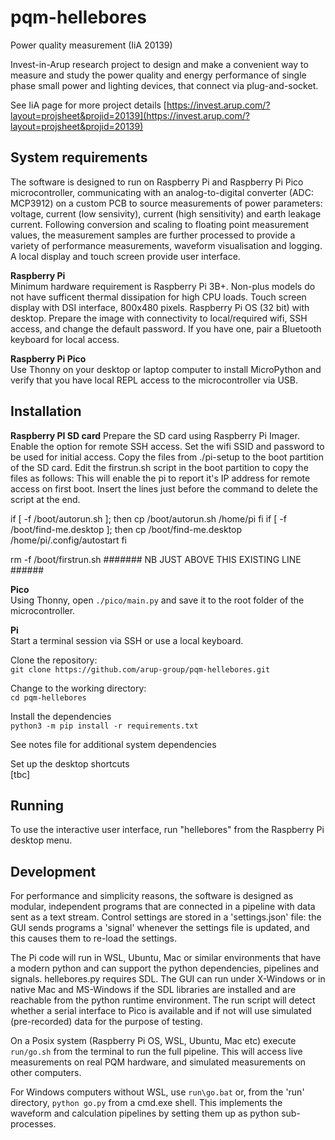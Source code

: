# pqm-hellebores
Power quality measurement (IiA 20139)

Invest-in-Arup research project to design and make a convenient way to measure and study the power quality and energy performance of single phase small power and lighting devices, that connect via plug-and-socket.

See IiA page for more project details [https://invest.arup.com/?layout=projsheet&projid=20139](https://invest.arup.com/?layout=projsheet&projid=20139)

## System requirements
The software is designed to run on Raspberry Pi and Raspberry Pi Pico microcontroller, communicating with an analog-to-digital converter (ADC: MCP3912) on a custom PCB to source measurements of power parameters: voltage, current (low sensivity), current (high sensitivity) and earth leakage current. Following conversion and scaling to floating point measurement values, the measurement samples are further processed to provide a variety of performance measurements, waveform visualisation and logging. A local display and touch screen provide user interface.

**Raspberry Pi**  
Minimum hardware requirement is Raspberry Pi 3B+. Non-plus models do not have sufficent thermal dissipation for high CPU loads. Touch screen display with DSI interface, 800x480 pixels. Raspberry Pi OS (32 bit) with desktop. Prepare the image with connectivity to local/required wifi, SSH access, and change the default password. If you have one, pair a Bluetooth keyboard for local access.

**Raspberry Pi Pico**  
Use Thonny on your desktop or laptop computer to install MicroPython and verify that you have local REPL access to the microcontroller via USB.

## Installation
**Raspberry PI SD card**
Prepare the SD card using Raspberry Pi Imager.
Enable the option for remote SSH access.
Set the wifi SSID and password to be used for initial access.
Copy the files from ./pi-setup to the boot partition of the SD card.
Edit the firstrun.sh script in the boot partition to copy the files as follows:
This will enable the pi to report it's IP address for remote access on
first boot. Insert the lines just before the command to delete the script at the end.

if [ -f /boot/autorun.sh ]; then
  cp /boot/autorun.sh /home/pi
fi
if [ -f /boot/find-me.desktop ]; then
  cp /boot/find-me.desktop /home/pi/.config/autostart
fi

rm -f /boot/firstrun.sh  ####### NB JUST ABOVE THIS EXISTING LINE ######


**Pico**  
Using Thonny, open `./pico/main.py` and save it to the root folder of the microcontroller.

**Pi**  
Start a terminal session via SSH or use a local keyboard.  

Clone the repository:  
`git clone https://github.com/arup-group/pqm-hellebores.git`

Change to the working directory:  
`cd pqm-hellebores`

Install the dependencies  
`python3 -m pip install -r requirements.txt`

See notes file for additional system dependencies

Set up the desktop shortcuts  
[tbc]

## Running
To use the interactive user interface, run "hellebores" from the Raspberry Pi desktop menu.

## Development
For performance and simplicity reasons, the software is designed as modular, independent programs that are connected in a pipeline with data sent as a text stream. Control settings are stored in a 'settings.json' file: the GUI sends programs a 'signal' whenever the settings file is updated, and this causes them to re-load the settings.

The Pi code will run in WSL, Ubuntu, Mac or similar environments that have a modern python and can support the python dependencies, pipelines and signals. hellebores.py requires SDL. The GUI can run under X-Windows or in native Mac and MS-Windows if the SDL libraries are installed and are reachable from the python runtime environment. The run script will detect whether a serial interface to Pico is available and if not will use simulated (pre-recorded) data for the purpose of testing.

On a Posix system (Raspberry Pi OS, WSL, Ubuntu, Mac etc) execute `run/go.sh` from the terminal to run the full pipeline. This will access live measurements on real PQM hardware, and simulated measurements on other computers.

For Windows computers without WSL, use `run\go.bat` or, from the 'run' directory, `python go.py` from a cmd.exe shell. This implements the waveform and calculation pipelines by setting them up as python sub-processes.


